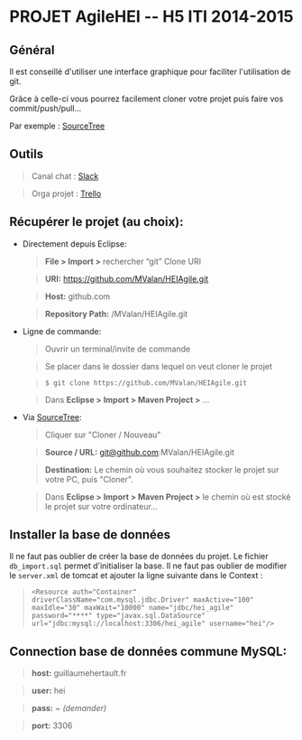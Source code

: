 PROJET AgileHEI -- H5 ITI 2014-2015 
====================================


Général
-------

Il est conseillé d'utiliser une interface graphique pour faciliter l'utilisation de git.

Grâce à celle-ci vous pourrez facilement cloner votre projet puis faire vos commit/push/pull...

Par exemple : [SourceTree](http://www.sourcetreeapp.com)



Outils
------
  
  > Canal chat : [Slack](http://agilehei.slack.com)
  
  > Orga projet : [Trello](https://trello.com/b/Smdx4eOV/agilehei)


Récupérer le projet (au choix):
-------------------------------

- Directement depuis Eclipse:

  > **File > Import >** rechercher “git”  Clone URI
  
  > **URI:** https://github.com/MValan/HEIAgile.git
  
  > **Host:** github.com
  
  > **Repository Path:** /MValan/HEIAgile.git




- Ligne de commande:

  > Ouvrir un terminal/invite de commande
  
  > Se placer dans le dossier dans lequel on veut cloner le projet
  
  > 	$ git clone https://github.com/MValan/HEIAgile.git
  
  > Dans **Eclipse > Import > Maven Project >** ...


- Via [SourceTree](http://www.sourcetreeapp.com):
  > Cliquer sur "Cloner / Nouveau"
  
  > **Source / URL:** git@github.com:MValan/HEIAgile.git
  
  > **Destination:** Le chemin où vous souhaitez stocker le projet sur votre PC, puis "Cloner".
  
  > Dans **Eclipse > Import > Maven Project >**  le chemin où est stocké le projet sur votre ordinateur...


Installer la base de données
----------------------------

Il ne faut pas oublier de créer la base de données du projet.
Le fichier `db_import.sql` permet d'initialiser la base.
Il ne faut pas oublier de modifier le `server.xml` de tomcat et ajouter la ligne suivante dans le Context :

  >`<Resource auth="Container" driverClassName="com.mysql.jdbc.Driver" maxActive="100" maxIdle="30" maxWait="10000" name="jdbc/hei_agile" password="****" type="javax.sql.DataSource" url="jdbc:mysql://localhost:3306/hei_agile" username="hei"/>`

Connection base de données commune MySQL:
------------------------------------------
  >**host:** guillaumehertault.fr
  
  >**user:** hei
  
  >**pass:**   ~  _(demander)_
  
  >**port:** 3306
